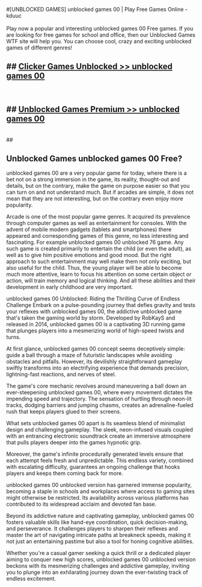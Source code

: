 #[UNBLOCKED GAMES] unblocked games 00 | Play Free Games Online - kduuc <br>
<br>
Play now a popular and interesting unblocked games 00 Free games. If you are looking for free games for school and office, then our Unblocked Games WTF site will help you. You can choose cool, crazy and exciting unblocked games of different genres!


## ##  [Clicker Games Unblocked >> unblocked games 00](http://freeplayer.one?title=unblocked_games_00&ref=22)
  <br>

##  ## [Unblocked Games Premium >> unblocked games 00](http://freeplayer.one?title=unblocked_games_00&ref=22)
  <br>
  ##



## Unblocked Games unblocked games 00 Free?

unblocked games 00 are a very popular game for today, where there is a bet not on a strong immersion in the game, its reality, thought-out and details, but on the contrary, make the game on purpose easier so that you can turn on and not understand much. But if arcades are simple, it does not mean that they are not interesting, but on the contrary even enjoy more popularity.

Arcade is one of the most popular game genres. It acquired its prevalence through computer games as well as entertainment for consoles. With the advent of mobile modern gadgets (tablets and smartphones) there appeared and corresponding games of this genre, no less interesting and fascinating. For example unblocked games 00 unblocked 76 game. Any such game is created primarily to entertain the child (or even the adult), as well as to give him positive emotions and good mood. But the right approach to such entertainment may well make them not only exciting, but also useful for the child. Thus, the young player will be able to become much more attentive, learn to focus his attention on some certain object or action, will train memory and logical thinking. And all these abilities and their development in early childhood are very important.

unblocked games 00 Unblocked: Riding the Thrilling Curve of Endless Challenge
Embark on a pulse-pounding journey that defies gravity and tests your reflexes with unblocked games 00, the addictive unblocked game that's taken the gaming world by storm. Developed by RobKayS and released in 2014, unblocked games 00 is a captivating 3D running game that plunges players into a mesmerizing world of high-speed twists and turns.

At first glance, unblocked games 00 concept seems deceptively simple: guide a ball through a maze of futuristic landscapes while avoiding obstacles and pitfalls. However, its devilishly straightforward gameplay swiftly transforms into an electrifying experience that demands precision, lightning-fast reactions, and nerves of steel.

The game's core mechanic revolves around maneuvering a ball down an ever-steepening unblocked games 00, where every movement dictates the impending speed and trajectory. The sensation of hurtling through neon-lit tracks, dodging barriers and jumping chasms, creates an adrenaline-fueled rush that keeps players glued to their screens.

What sets unblocked games 00 apart is its seamless blend of minimalist design and challenging gameplay. The sleek, neon-infused visuals coupled with an entrancing electronic soundtrack create an immersive atmosphere that pulls players deeper into the games hypnotic grip.

Moreover, the game's infinite procedurally generated levels ensure that each attempt feels fresh and unpredictable. This endless variety, combined with escalating difficulty, guarantees an ongoing challenge that hooks players and keeps them coming back for more.

unblocked games 00 unblocked version has garnered immense popularity, becoming a staple in schools and workplaces where access to gaming sites might otherwise be restricted. Its availability across various platforms has contributed to its widespread acclaim and devoted fan base.

Beyond its addictive nature and captivating gameplay, unblocked games 00 fosters valuable skills like hand-eye coordination, quick decision-making, and perseverance. It challenges players to sharpen their reflexes and master the art of navigating intricate paths at breakneck speeds, making it not just an entertaining pastime but also a tool for honing cognitive abilities.

Whether you're a casual gamer seeking a quick thrill or a dedicated player aiming to conquer new high scores, unblocked games 00 unblocked version beckons with its mesmerizing challenges and addictive gameplay, inviting you to plunge into an exhilarating journey down the ever-twisting track of endless excitement.